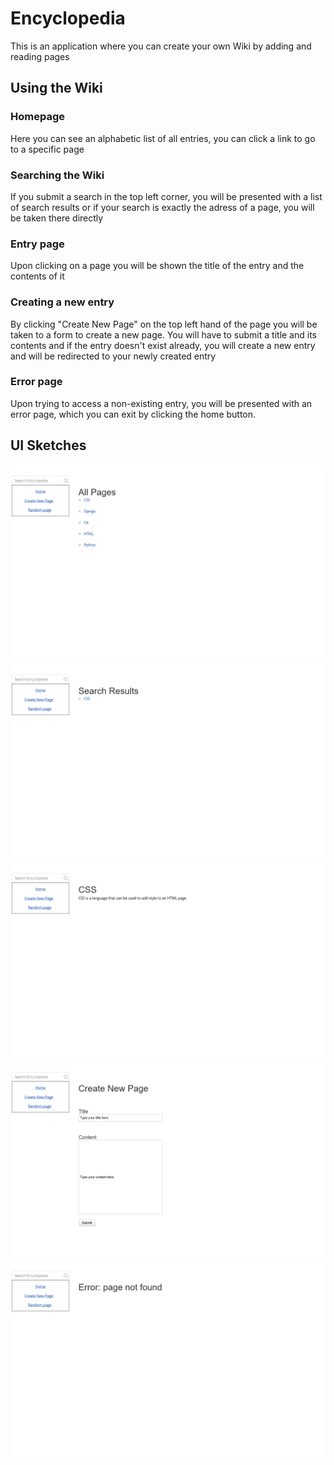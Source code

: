 # Encyclopedia

This is an application where you can create your own Wiki by adding and reading pages


## Using the Wiki

### Homepage

Here you can see an alphabetic list of all entries, you can click a link to go to a specific page

### Searching the Wiki

If you submit a search in the top left corner, you will be presented with a list of search results or if your search is exactly the adress of a page, you will be taken there directly

### Entry page

Upon clicking on a page you will be shown the title of the entry and the contents of it

### Creating a new entry

By clicking "Create New Page" on the top left hand of the page you will be taken to a form to create a new page. You will have to submit a title and its contents and if the entry doesn't exist already, you will create a new entry and will be redirected to your newly created entry

### Error page

Upon trying to access a non-existing entry, you will be presented with an error page, which you can exit by clicking the home button.

## UI Sketches

![homepage](images/homepage.png?raw=true "homepage")
![search page](images/searchpage.png?raw=true "search page")
![entry page](images/entrypage.png?raw=true "entry page")
![create entry](images/newpage.png?raw=true "create entry")
![error page](images/errorpage.png?raw=true "error page")
